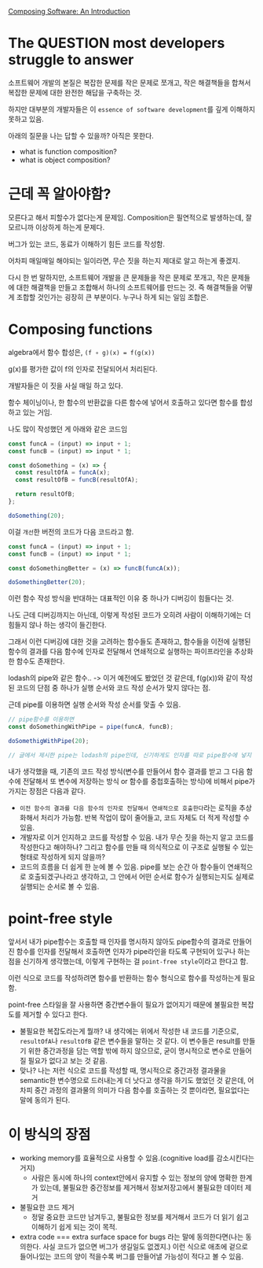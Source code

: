 [Composing Software: An Introduction](https://medium.com/javascript-scene/composing-software-an-introduction-27b72500d6ea)

# The QUESTION most developers struggle to answer

소프트웨어 개발의 본질은 복잡한 문제를 작은 문제로 쪼개고, 작은 해결책들을 합쳐서 복잡한 문제에 대한 완전한 해답을 구축하는 것.

하지만 대부분의 개발자들은 이 `essence of software development`를 깊게 이해하지 못하고 있음.

아래의 질문을 나는 답할 수 있을까? 아직은 못한다.

- what is function composition?
- what is object composition?

# 근데 꼭 알아야함?

모른다고 해서 피할수가 없다는게 문제임. Composition은 필연적으로 발생하는데, 잘 모르니까 이상하게 하는게 문제다.

버그가 있는 코드, 동료가 이해하기 힘든 코드를 작성함.

어차피 매일매일 해야되는 일이라면, 무슨 짓을 하는지 제대로 알고 하는게 좋겠지.

다시 한 번 말하지만, 소프트웨어 개발을 큰 문제들을 작은 문제로 쪼개고, 작은 문제들에 대한 해결책을 만들고 조합해서 하나의 소프트웨어를 만드는 것. 즉 해결책들을 어떻게 조합할 것인가는 굉장히 큰 부분이다. 누구나 하게 되는 일임 조합은.

# Composing functions

algebra에서 함수 합성은, `(f ∘ g)(x) = f(g(x))`

g(x)를 평가한 값이 f의 인자로 전달되어서 처리된다.

개발자들은 이 짓을 사실 매일 하고 있다.

함수 체이닝이나, 한 함수의 반환값을 다른 함수에 넣어서 호출하고 있다면 함수를 합성하고 있는 거임.

나도 많이 작성했던 게 아래와 같은 코드임

```javascript
const funcA = (input) => input + 1;
const funcB = (input) => input * 1;

const doSomething = (x) => {
  const resultOfA = funcA(x);
  const resultOfB = funcB(resultOfA);

  return resultOfB;
};

doSomething(20);
```

이걸 `개선`한 버전의 코드가 다음 코드라고 함.

```javascript
const funcA = (input) => input + 1;
const funcB = (input) => input * 1;

const doSomethingBetter = (x) => funcB(funcA(x));

doSomethingBetter(20);
```

이런 함수 작성 방식을 반대하는 대표적인 이유 중 하나가 디버깅이 힘들다는 것.

나도 근데 디버깅까지는 아닌데, 이렇게 작성된 코드가 오히려 사람이 이해하기에는 더 힘들지 않나 하는 생각이 들긴한다.

그래서 이런 디버깅에 대한 것을 고려하는 함수들도 존재하고, 함수들을 이전에 실행된 함수의 결과를 다음 함수에 인자로 전달해서 연쇄적으로 실행하는 파이프라인을 추상화한 함수도 존재한다.

lodash의 pipe와 같은 함수..
-> 이거 예전에도 봤었던 것 같은데, f(g(x))와 같이 작성된 코드의 단점 중 하나가 실행 순서와 코드 작성 순서가 맞지 않다는 점.

근데 pipe를 이용하면 실행 순서와 작성 순서를 맞출 수 있음.

```javascript
// pipe함수를 이용하면
const doSomethingWithPipe = pipe(funcA, funcB);

doSomethigWithPipe(20);

// 글에서 제시한 pipe는 lodash의 pipe인데, 신기하게도 인자를 따로 pipe함수에 넣지 않아도 되나보다.
```

내가 생각했을 때, 기존의 코드 작성 방식(변수를 만들어서 함수 결과를 받고 그 다음 함수에 전달해서 또 변수에 저장하는 방식 or 함수를 중첩호출하는 방식)에 비해서 pipe가 가지는 장점은 다음과 같다.

- `이전 함수의 결과를 다음 함수의 인자로 전달해서 연쇄적으로 호출한다`라는 로직을 추상화해서 처리가 가능함. 반복 작업이 많이 줄어들고, 코드 자체도 더 적게 작성할 수 있음.
- 개발자로 이거 인지하고 코드를 작성할 수 있음. 내가 무슨 짓을 하는지 알고 코드를 작성한다고 해야하나? 그리고 함수를 만들 때 의식적으로 이 구조로 실행될 수 있는 형태로 작성하게 되지 않을까?
- 코드의 흐름을 더 쉽게 한 눈에 볼 수 있음. pipe를 보는 순간 아 함수들이 연쇄적으로 호출되겠구나라고 생각하고, 그 안에서 어떤 순서로 함수가 실행되는지도 실제로 실행되는 순서로 볼 수 있음.

# point-free style

앞서서 내가 pipe함수는 호출할 때 인자를 명시하지 않아도 pipe함수의 결과로 만들어진 함수를 인자를 전달해서 호출하면 인자가 pipe라인을 타도록 구현되어 있구나 하는 점을 신기하게 생각했는데, 이렇게 구현하는 걸 `point-free style`이라고 한다고 함.

이런 식으로 코드를 작성하려면 함수를 반환하는 함수 형식으로 함수를 작성하는게 필요함.

point-free 스타일을 잘 사용하면 중간변수들이 필요가 없어지기 때문에 불필요한 복잡도를 제거할 수 있다고 한다.

- 불필요한 복잡도라는게 뭘까? 내 생각에는 위에서 작성한 내 코드를 기준으로, `resultOfA`나 `resultOfB` 같은 변수들을 말하는 것 같다. 이 변수들은 result를 만들기 위한 중간과정을 담는 역할 밖에 하지 않으므로, 굳이 명시적으로 변수로 만들어질 필요가 없다고 보는 것 같음.
- 맞나? 나는 저런 식으로 코드를 작성할 때, 명시적으로 중간과정 결과물을 semantic한 변수명으로 드러내는게 더 낫다고 생각을 하기도 했었던 것 같은데, 어차피 중간 과정의 결과물의 의미가 다음 함수를 호출하는 것 뿐이라면, 필요없다는 말에 동의가 된다.

# 이 방식의 장점

- working memory를 효율적으로 사용할 수 있음.(cognitive load를 감소시킨다는 거지)
  - 사람은 동시에 하나의 context안에서 유지할 수 있는 정보의 양에 명확한 한계가 있는데, 불필요한 중간정보를 제거해서 정보저장고에서 불필요한 데이터 제거
- 불필요한 코드 제거
  - 정말 중요한 코드만 남겨두고, 불필요한 정보를 제거해서 코드가 더 읽기 쉽고 이해하기 쉽게 되는 것이 목적.
- extra code === extra surface space for bugs 라는 말에 동의한다면(나는 동의한다. 사실 코드가 없으면 버그가 생길일도 없겠지.) 이런 식으로 애초에 겉으로 들어나있는 코드의 양이 적을수록 버그를 만들어낼 가능성이 적다고 볼 수 있음.
